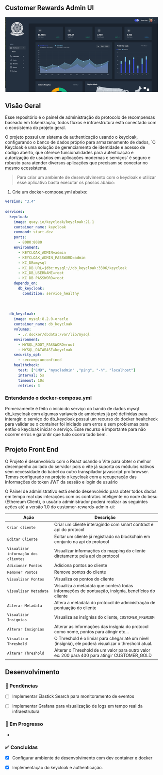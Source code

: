 ## Customer Rewards Admin UI 

![DASHBOARD](../../docs/images/dashboard-ui.png)

## Visão Geral

Esse repositório é o painel de administração do protocolo de recompensas baseado em tokenização, todos fluxos e infraestrutura está conectado com o ecosistema do projeto geral.

<p> O projeto possui um sistema de authenticação usando o keycloak, configurando o banco de dados próprio para armazenamento de dados, `O Keycloak é uma solução de gerenciamento de identidade e acesso de código aberto, que oferece funcionalidades para autenticação e autorização de usuários em aplicações modernas e serviços` é seguro e robusto para atender diversos aplicações que precisam se conectar no mesmo ecossistema.</p>

> Para criar um ambiente de desenvolvimento com o keycloak e utilizar esse aplicativo basta executar os passos abaixo: 

1) Crie um docker-compose.yml abaixo: 

```docker-compose.yml
version: "3.4"

services: 
  keycloak:
    image: quay.io/keycloak/keycloak:21.1
    container_name: keycloak
    command: start-dev
    ports:
      - 8080:8080
    environment:
      - KEYCLOAK_ADMIN=admin
      - KEYCLOAK_ADMIN_PASSWORD=admin
      - KC_DB=mysql
      - KC_DB_URL=jdbc:mysql://db_keycloak:3306/keycloak
      - KC_DB_USERNAME=root
      - KC_DB_PASSWORD=root
    depends_on:
      db_keycloak:
        condition: service_healthy



  db_keycloak:
    image: mysql:8.2.0-oracle
    container_name: db_keycloak
    volumes:
      - ./.docker/dbdata:/var/lib/mysql
    environment:
      - MYSQL_ROOT_PASSWORD=root
      - MYSQL_DATABASE=keycloak
    security_opt:
      - seccomp:unconfined
    healthcheck:
      test: ["CMD", "mysqladmin" ,"ping", "-h", "localhost"]
      interval: 5s
      timeout: 10s
      retries: 3
```

### Entendendo o docker-compose.yml
<p> Primeiramente é feito o início do serviço do bando de dados mysql db_keycloak com algumas variaveis de ambientes já pré definidas para interagir. 
o serviço do db_keycloak possui um recurso do docker healtcheck para validar se o container foi iniciado sem erros e sem problemas para então o keycloak 
iniciar o serviço. Esse recurso é importante para não ocorrer erros e garantir que tudo ocorra tudo bem. </p>


## Projeto Front End 

<p> O Projeto é desenvolvido com o React usando o Vite para obter o melhor desempenho ao lado do servidor pois o vite já suporta os módulos nativos sem necessidade do babel ou outro transpilador javascript pro browser. Temos configurado no projeto o keycloak com a recuperação das informações do token JWT da sessão e login de usuário</p>

<p> O Painel de administrativo está sendo desenvolvido para obter todos dados em tempo real das interações com os contratos inteligente no node do besu (Ethereum Client), o usuário administrador poderá realizar as seguintes ações até a versão 1.0 do customer-rewards-admin-ui: </p>

| Ação        | Descrição                                                                                                                                |
| ----------- | ----------------------------------------------------------------------------------------------------------------------------------       |
| `Criar cliente`                      | Criar um cliente interagindo com smart contract e api do protocol                                               | 
| `Editar Cliente`                     | Editar um cliente já registrado na blockchain em conjunto na api do protocol                                    |
| `Visualizar informação dos clientes` | Visualizar informações do mapping do cliente diretamente pela api do protocol                                   | 
| `Adicionar Pontos`                   | Adiciona pontos ao cliente                                                                                      |
| `Remover Pontos`                     | Remove pontos do cliente                                                                                        | 
| `Visualizar Pontos`                  | Visualiza os pontos do cliente                                                                                  |
| `Visualizar Metadata`                | Visualiza a metadata que conterá todas informações de pontuação, insígnia, benefícios do cliente                |
| `ALterar Metadata`                   | Altera a metadata do protocol de administração de pontuação do cliente                                          |
| `Visualizar Insignias`               | Visualiza as insígnias do cliente, `CUSTOMER_PREMIUM` | `CUSTOMER_GOLD` | `CUSTOMER_TITANIUM`                   |
| `Alterar Insignias`                  | Alterar as informações das insígnia do protocol como nome, pontos para atingir etc...                           |
| `Visualizar Threshold`               | O Threshold é o limiar para chegar até um nível (insígnia), ele poderá visualizar o threshold atual.            |
| `Alterar Threshold`                  | Alterar o Threshold de um valor para outro valor ex: 200 para 400 para atingir CUSTOMER_GOLD                    |



## Desenvolvimento

### 📌 Pendências
- [ ] Implementar Elastick Search para monitoramento de eventos 
- [ ] Implementar Grafana para visualização de logs em tempo real da infraestrutura


### 🚀 Em Progresso
- 

### ✅ Concluídas
- [x] Configurar ambiente de desenvolvimento com dev container e docker 
- [x] Implementação do keycloak e authenticação.

